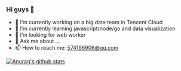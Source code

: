 <!--
**NOlanguagen/NOlanguagen** is a ✨ _special_ ✨ repository because its `README.md` (this file) appears on your GitHub profile.

Here are some ideas to get you started:
-->
### Hi guys 👋

- 🔭 I’m currently working on a big data team in Tencent Cloud
- 🌱 I’m currently learning javascript/node/go and data visualization
- 🤔 I’m looking for web worker
- 💬 Ask me about ...
- 📫 How to reach me: 574196906@qq.com

[![Anurag's github stats](https://github-readme-stats.vercel.app/api?username=NOlanguagen&theme=prussian)]()
